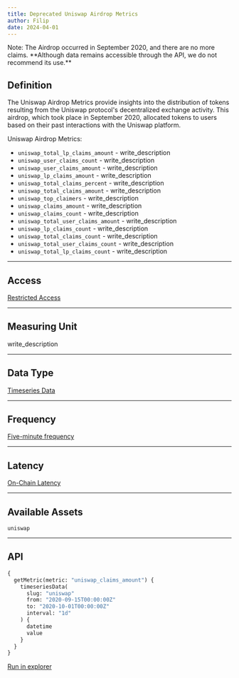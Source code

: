 ```yaml
---
title: Deprecated Uniswap Airdrop Metrics
author: Filip
date: 2024-04-01
---
```


<Notebox type="note">
Note: The Airdrop occurred in September 2020, and there are no more claims. 
**Although data remains accessible through the API, we do not recommend its use.**
</Notebox>

## Definition

The Uniswap Airdrop Metrics provide insights into the distribution of tokens resulting from the Uniswap 
protocol's decentralized exchange activity. This airdrop, which took place in September 2020, allocated 
tokens to users based on their past interactions with the Uniswap platform.

Uniswap Airdrop Metrics:
- `uniswap_total_lp_claims_amount` - write_description
- `uniswap_user_claims_count` - write_description
- `uniswap_user_claims_amount` - write_description
- `uniswap_lp_claims_amount` - write_description
- `uniswap_total_claims_percent` - write_description
- `uniswap_total_claims_amount` - write_description
- `uniswap_top_claimers` - write_description
- `uniswap_claims_amount` - write_description
- `uniswap_claims_count` - write_description
- `uniswap_total_user_claims_amount` - write_description
- `uniswap_lp_claims_count` - write_description
- `uniswap_total_claims_count` - write_description
- `uniswap_total_user_claims_count` - write_description
- `uniswap_total_lp_claims_count` - write_description

---

## Access

[Restricted Access](/metrics/details/access#restricted-access)

---

## Measuring Unit

write_description

---

## Data Type

[Timeseries Data](/metrics/details/data-type#timeseries-data)

---

## Frequency

[Five-minute frequency](/metrics/details/frequency#five-minute-frequency)

---

## Latency

[On-Chain Latency](/metrics/details/latency#on-chain-latency)

---

## Available Assets

`uniswap`

---

## API

```graphql
{
  getMetric(metric: "uniswap_claims_amount") {
    timeseriesData(
      slug: "uniswap"
      from: "2020-09-15T00:00:00Z"
      to: "2020-10-01T00:00:00Z"
      interval: "1d"
    ) {
      datetime
      value
    }
  }
}
```
[Run in explorer](<https://api.santiment.net/graphiql?variables=&query=%7B%0A%20%20getMetric(metric%3A%20%22uniswap_claims_amount%22)%20%7B%0A%20%20%20%20timeseriesData(%0A%20%20%20%20%20%20slug%3A%20%22uniswap%22%0A%20%20%20%20%20%20from%3A%20%222020-09-15T00%3A00%3A00Z%22%0A%20%20%20%20%20%20to%3A%20%222020-10-01T00%3A00%3A00Z%22%0A%20%20%20%20%20%20interval%3A%20%221d%22%0A%20%20%20%20)%20%7B%0A%20%20%20%20%20%20datetime%0A%20%20%20%20%20%20value%0A%20%20%20%20%7D%0A%20%20%7D%0A%7D>)
